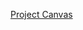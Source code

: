 [Project Canvas](https://docs.google.com/document/d/1VpXzQZwz0_DZR2dFOf1x_QVolsU3PceoRQZT8n42c7U/edit?pli=1#)